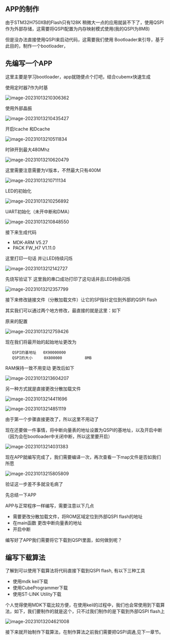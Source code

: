## APP的制作

由于STM32H750XB的Flash只有128K     稍微大一点的应用就装不下了，使用QSPI作为外部存储，这需要将QSPI配置为内存映射模式使用(我的QSPI为8MB)

但是没办法直接使用QSPI来启动代码，这需要我们使用 Bootloader来引导，基于此目的，制作一个bootloader，

## 先编写一个APP

这里主要是学习bootloader，app就随便点个灯吧，结合cubemx快速生成

使用定时器7作为时基

![image-20231013210306362](https://newbie-typora.oss-cn-shenzhen.aliyuncs.com/TyporaJPG/image-20231013210306362.png)

使用外部晶振

![image-20231013210435427](https://newbie-typora.oss-cn-shenzhen.aliyuncs.com/TyporaJPG/image-20231013210435427.png)

开启Icache  和Dcache

![image-20231013210511834](https://newbie-typora.oss-cn-shenzhen.aliyuncs.com/TyporaJPG/image-20231013210511834.png)

时钟开到最大480Mhz

![image-20231013210620479](https://newbie-typora.oss-cn-shenzhen.aliyuncs.com/TyporaJPG/image-20231013210620479.png)

这里需要注意需要为V版本，不然最大只有400M

![image-20231013210711134](https://newbie-typora.oss-cn-shenzhen.aliyuncs.com/TyporaJPG/image-20231013210711134.png)

LED的初始化

![image-20231013210256892](https://newbie-typora.oss-cn-shenzhen.aliyuncs.com/TyporaJPG/image-20231013210256892.png)

UART初始化（未开中断和DMA）

![image-20231013210848550](https://newbie-typora.oss-cn-shenzhen.aliyuncs.com/TyporaJPG/image-20231013210848550.png)

接下来生成代码

- MDK-ARM V5.27
- PACK FW_H7 V1.11.0



这里打印一句话  并让LED持续闪烁

![image-20231013212142727](https://newbie-typora.oss-cn-shenzhen.aliyuncs.com/TyporaJPG/image-20231013212142727.png)

先烧写验证下  这里我的串口成功打印了这句话并且LED持续闪烁



![image-20231013212357799](https://newbie-typora.oss-cn-shenzhen.aliyuncs.com/TyporaJPG/image-20231013212357799.png)

接下来修改链接文件（分散加载文件）让它的SP指针定位到外部的QSPI flash

其实我们可以通过两个地方修改，最直接的就是这里：如下

原来的配置

![image-20231013212759426](https://newbie-typora.oss-cn-shenzhen.aliyuncs.com/TyporaJPG/image-20231013212759426.png)

现在我们将最开始的起始地址更改为

```
   QSPI的基地址   0X90000000
   QSPI的大小     0X800000          8MB      
```

RAM保持一致不用变动   更改后如下

![image-20231013213604207](https://newbie-typora.oss-cn-shenzhen.aliyuncs.com/TyporaJPG/image-20231013213604207.png)

另一种方式就是直接更改分散加载文件

![image-20231013214411696](https://newbie-typora.oss-cn-shenzhen.aliyuncs.com/TyporaJPG/image-20231013214411696.png)

![image-20231013214851119](https://newbie-typora.oss-cn-shenzhen.aliyuncs.com/TyporaJPG/image-20231013214851119.png)

由于第一个步骤直接更改了，所以这里不用动了

现在还要做一件事情，将中断向量表的地址设置为QSPI的基地址，以及开启中断（因为会在bootloader中关闭中断，所以这里要开启）

![image-20231013214031383](https://newbie-typora.oss-cn-shenzhen.aliyuncs.com/TyporaJPG/image-20231013214031383.png)

现在APP就编写完成了，我们需要编译一次，再次查看一下map文件是否如我们所愿

![image-20231013215805809](https://newbie-typora.oss-cn-shenzhen.aliyuncs.com/TyporaJPG/image-20231013215805809.png)

验证这一步差不多就没毛病了



先总结一下APP

 APP与正常程序一样编写，需要注意以下几点

- 需要更改分散加载文件，将ROM区域定位到外部QSPI flash的地址
- 在main函数 更改中断向量表的地址
- 开启中断





编写好了APP我们需要将它下载到QSPI里面，如何做到呢？



## 编写下载算法



了解到可以使用下载算法将代码直接下载到QSPI flash,   有以下三种工具

- 使用mdk keil下载
- 使用CubeProgrammer下载
- 使用ST-LINK  Utility下载

个人觉得使用MDK下载比较方便，在使用keil的过程中，我们也会常使用到下载算法，如下，我们要制作的就是这个，只不过我们制作的是下载到外部QSPI flash上

![image-20231013204621008](https://newbie-typora.oss-cn-shenzhen.aliyuncs.com/TyporaJPG/image-20231013204621008.png)

接下来就开始制作下载算法，在制作算法之前我们需要把QSPI调通,见下一章节。







